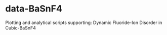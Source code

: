 # data-BaSnF4
Plotting and analytical scripts supporting: Dynamic Fluoride-Ion Disorder in Cubic-BaSnF4

